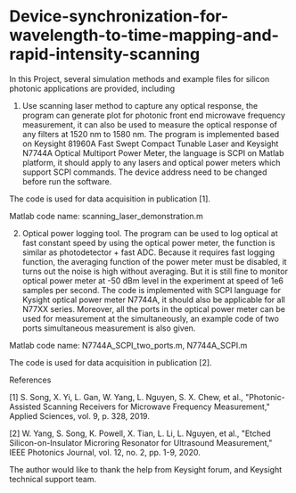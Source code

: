 # Device-synchronization-for-wavelength-to-time-mapping-and-rapid-intensity-scanning

In this Project, several simulation methods and example files for silicon photonic applications are provided, including

1. Use scanning laser method to capture any optical response, the program can generate plot for photonic front end microwave frequency measurement, it can also be used to measure the optical response of any filters at 1520 nm to 1580 nm. The program is implemented based on Keysight 81960A Fast Swept Compact Tunable Laser and Keysight N7744A Optical Multiport Power Meter, the language is SCPI on Matlab platform, it should apply to any lasers and optical power meters which support SCPI commands. The device address need to be changed before run the software. 

The code is used for data acquisition in publication [1].

Matlab code name: scanning_laser_demonstration.m

  
2. Optical power logging tool. The program can be used to log optical at fast constant speed by using the optical power meter, the function is similar as photodetector + fast ADC. Because it requires fast logging function, the averaging function of the power meter must be disabled, it turns out the noise is high without averaging. But it is still fine to monitor optical power meter at -50 dBm level in the experiment at speed of 1e6 samples per second. The code is implemented with SCPI language for Kysight optical power meter N7744A, it should also be applicable for all N77XX series. Moreover, all the ports in the optical power meter can be used for measurement at the simultaneously, an example code of two ports simultaneous measurement is also given. 

Matlab code name: N7744A_SCPI_two_ports.m, N7744A_SCPI.m

The code is used for data acquisition in publication [2].


References

[1] S. Song, X. Yi, L. Gan, W. Yang, L. Nguyen, S. X. Chew, et al., "Photonic-Assisted Scanning Receivers for Microwave Frequency Measurement," Applied Sciences, vol. 9, p. 328, 2019.

[2] W. Yang, S. Song, K. Powell, X. Tian, L. Li, L. Nguyen, et al., "Etched Silicon-on-Insulator Microring Resonator for Ultrasound Measurement," IEEE Photonics Journal, vol. 12, no. 2, pp. 1-9, 2020.




The author would like to thank the help from Keysight forum, and Keysight technical support team. 
